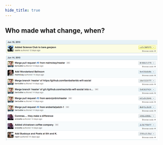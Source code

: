 ```yaml
---
hide_title: true
---
```


## Who made what change, when?

![Revision History](images/revision-history.png)